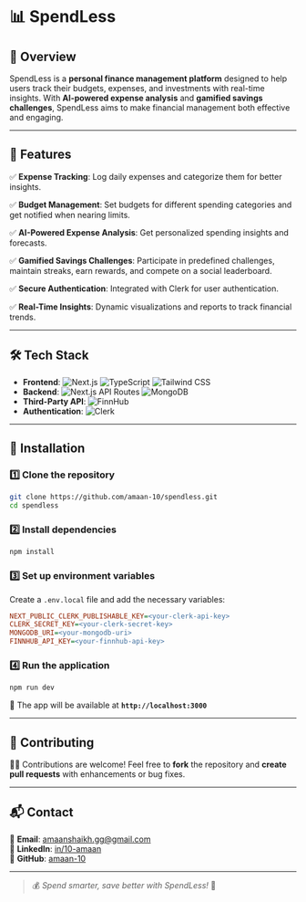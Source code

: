 # 📊 SpendLess

## 📝 Overview
SpendLess is a **personal finance management platform** designed to help users track their budgets, expenses, and investments with real-time insights. With **AI-powered expense analysis** and **gamified savings challenges**, SpendLess aims to make financial management both effective and engaging.

---

## 🚀 Features
✅ **Expense Tracking**: Log daily expenses and categorize them for better insights.

✅ **Budget Management**: Set budgets for different spending categories and get notified when nearing limits.

✅ **AI-Powered Expense Analysis**: Get personalized spending insights and forecasts.

✅ **Gamified Savings Challenges**: Participate in predefined challenges, maintain streaks, earn rewards, and compete on a social leaderboard.

✅ **Secure Authentication**: Integrated with Clerk for user authentication.

✅ **Real-Time Insights**: Dynamic visualizations and reports to track financial trends.

---

## 🛠️ Tech Stack
- **Frontend**: ![Next.js](https://img.shields.io/badge/Next.js-000?logo=next.js&logoColor=white) ![TypeScript](https://img.shields.io/badge/TypeScript-3178C6?logo=typescript&logoColor=white) ![Tailwind CSS](https://img.shields.io/badge/TailwindCSS-38B2AC?logo=tailwind-css&logoColor=white)
- **Backend**: ![Next.js API Routes](https://img.shields.io/badge/API_Routes-000?logo=next.js&logoColor=white) ![MongoDB](https://img.shields.io/badge/MongoDB-47A248?logo=mongodb&logoColor=white)
- **Third-Party API**: ![FinnHub](https://img.shields.io/badge/FinnHub-47A248?logo=finnhub&logoColor=white)
- **Authentication**: ![Clerk](https://img.shields.io/badge/Clerk-512BD4?logo=clerk&logoColor=white)

---

## 🔧 Installation

### 1️⃣ Clone the repository
```bash
git clone https://github.com/amaan-10/spendless.git
cd spendless
```

### 2️⃣ Install dependencies
```bash
npm install
```

### 3️⃣ Set up environment variables
Create a `.env.local` file and add the necessary variables:
```ini
NEXT_PUBLIC_CLERK_PUBLISHABLE_KEY=<your-clerk-api-key>
CLERK_SECRET_KEY=<your-clerk-secret-key>
MONGODB_URI=<your-mongodb-uri>
FINNHUB_API_KEY=<your-finnhub-api-key>
```

### 4️⃣ Run the application
```bash
npm run dev
```
🔗 The app will be available at **`http://localhost:3000`**

---

## 🤝 Contributing
👨‍💻 Contributions are welcome! Feel free to **fork** the repository and **create pull requests** with enhancements or bug fixes.


---

## 📬 Contact
📧 **Email**: [amaanshaikh.gg@gmail.com](mailto:amaanshaikh.gg@gmail.com)  
🔗 **LinkedIn**: [in/10-amaan](https://linkedin.com/in/10-amaan)  
🐙 **GitHub**: [amaan-10](https://github.com/amaan-10)

---

> 💰 *Spend smarter, save better with SpendLess!* 🚀

